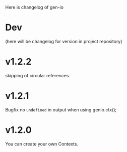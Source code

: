 Here is changelog of gen-io



# Dev
(here will be changelog for version in project repository)

# v1.2.2
skipping of circular references.


# v1.2.1
Bugfix
no `undefined` in output when using genio.ctx();

# v1.2.0

You can create your own Contexts.
